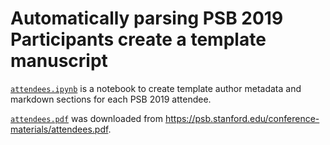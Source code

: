 # Automatically parsing PSB 2019 Participants create a template manuscript

[`attendees.ipynb`](attendees.ipynb) is a notebook to create template author metadata and markdown sections for each PSB 2019 attendee.

[`attendees.pdf`](attendees.pdf) was downloaded from https://psb.stanford.edu/conference-materials/attendees.pdf.
